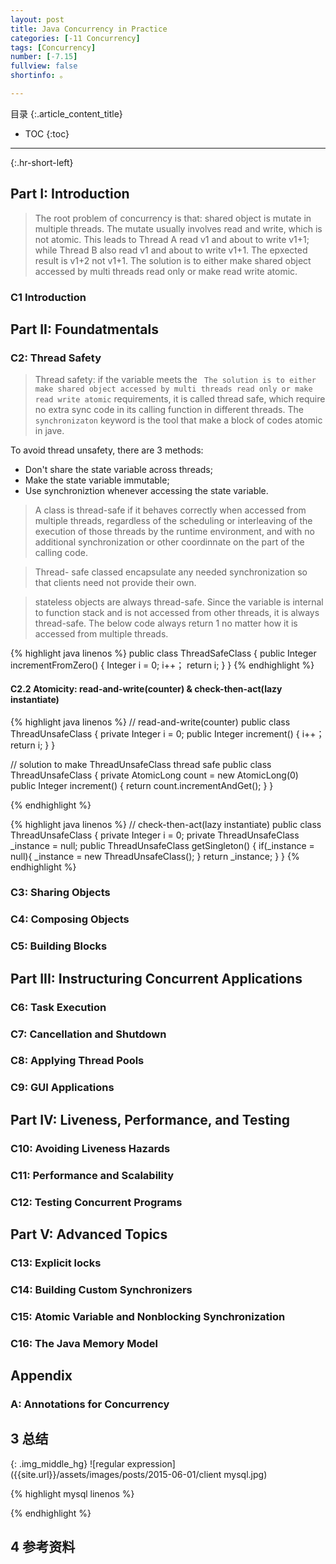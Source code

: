 ```yaml
---
layout: post
title: Java Concurrency in Practice 
categories: [-11 Concurrency]
tags: [Concurrency]
number: [-7.15]
fullview: false
shortinfo: 。

---
```

目录
{:.article_content_title}


* TOC
{:toc}

---
{:.hr-short-left}

## Part I: Introduction

> The root problem of concurrency is that: shared object is mutate in multiple threads. The mutate usually involves read and write, which is not atomic. This leads to Thread A read v1 and about to write v1+1; while Thread B also read v1 and about to write v1+1. The epxected result is v1+2 not v1+1. The solution is to either make shared object accessed by multi threads read only or make read write atomic.

### C1 Introduction

## Part II:  Foundatmentals

### C2: Thread Safety

> Thread safety: if the variable meets the ` The solution is to either make shared object accessed by multi threads read only or make read write atomic` requirements, it is called thread safe, which require no extra sync code in its calling function in different threads. The `synchronizaton` keyword is the tool that make a block of codes atomic in jave.

To avoid thread unsafety, there are 3 methods:
- Don't share the state variable across threads;
- Make the state variable immutable;
- Use synchroniztion whenever accessing the state variable.

> A class is thread-safe if it behaves correctly when accessed from multiple threads, regardless of the scheduling or interleaving of the execution of those threads by the runtime environment, and with no additional synchronization or other coordinnate on the part of the calling code.

> Thread- safe classed encapsulate any needed synchronization so that clients need not provide their own.

> stateless objects are always thread-safe. Since the variable is internal to function stack and is not accessed from other threads, it is always thread-safe. The below code always return 1 no matter how it is accessed from multiple threads.

{% highlight java linenos %}
public class ThreadSafeClass {
  public Integer incrementFromZero() {
    Integer i = 0;
    i++；
    return i;
  }
}
{% endhighlight %}

#### C2.2 Atomicity: read-and-write(counter) & check-then-act(lazy instantiate)

{% highlight java linenos %}
// read-and-write(counter)
public class ThreadUnsafeClass {
  private Integer i = 0;
  public Integer increment() {
    i++；
    return i;
  }
}

// solution to make ThreadUnsafeClass thread safe 
public class ThreadUnsafeClass {
  private AtomicLong count = new AtomicLong(0)
  public Integer increment() {
    return count.incrementAndGet();
  }
}

{% endhighlight %}

{% highlight java linenos %}
// check-then-act(lazy instantiate)
public class ThreadUnsafeClass {
  private Integer i = 0;
  private ThreadUnsafeClass _instance = null; 
  public ThreadUnsafeClass getSingleton() {
    if(_instance = null){
      _instance = new ThreadUnsafeClass();
    }
    return _instance;
  }
}
{% endhighlight %}




### C3: Sharing Objects

### C4: Composing Objects

### C5: Building Blocks


## Part III: Instructuring Concurrent Applications

### C6: Task Execution

### C7: Cancellation and Shutdown

### C8: Applying Thread Pools

### C9: GUI Applications

## Part IV: Liveness, Performance, and Testing

### C10: Avoiding Liveness Hazards

### C11: Performance and Scalability

### C12: Testing Concurrent Programs

## Part V: Advanced Topics

### C13: Explicit locks

### C14: Building Custom Synchronizers

### C15: Atomic Variable and Nonblocking Synchronization

### C16: The Java Memory Model

## Appendix

### A: Annotations for Concurrency

## 3 总结 ##


{: .img_middle_hg}
![regular expression]({{site.url}}/assets/images/posts/2015-06-01/client mysql.jpg)

{% highlight mysql linenos %}

{% endhighlight %}

## 4 参考资料 ##







